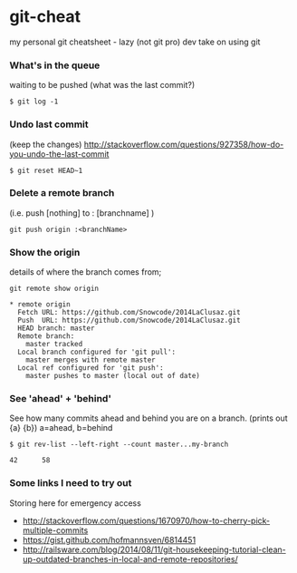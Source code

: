 # git-cheat
my personal git cheatsheet - lazy (not git pro) dev take on using git

### What's in the queue 
waiting to be pushed (what was the last commit?)
```
$ git log -1
```

### Undo last commit 
(keep the changes) http://stackoverflow.com/questions/927358/how-do-you-undo-the-last-commit
```
$ git reset HEAD~1
```

### Delete a remote branch
(i.e. push [nothing] to : [branchname] )
```
git push origin :<branchName>
```

### Show the origin 
details of where the branch comes from;
```
git remote show origin
```
```
* remote origin
  Fetch URL: https://github.com/Snowcode/2014LaClusaz.git
  Push  URL: https://github.com/Snowcode/2014LaClusaz.git
  HEAD branch: master
  Remote branch:
    master tracked
  Local branch configured for 'git pull':
    master merges with remote master
  Local ref configured for 'git push':
    master pushes to master (local out of date)
```

### See 'ahead' + 'behind'
See how many commits ahead and behind you are on a branch. (prints out {a} {b}) a=ahead, b=behind 
```
$ git rev-list --left-right --count master...my-branch
```
```
42      58
```
### Some links I need to try out
Storing here for emergency access
- http://stackoverflow.com/questions/1670970/how-to-cherry-pick-multiple-commits
- https://gist.github.com/hofmannsven/6814451
- http://railsware.com/blog/2014/08/11/git-housekeeping-tutorial-clean-up-outdated-branches-in-local-and-remote-repositories/
